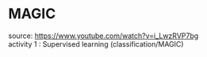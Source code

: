 # MAGIC
source: https://www.youtube.com/watch?v=i_LwzRVP7bg 
<br /> activity 1 : Supervised learning (classification/MAGIC)
